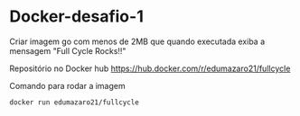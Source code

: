 # Docker-desafio-1

Criar imagem go com menos de 2MB que quando executada exiba a mensagem "Full Cycle Rocks!!"

Repositório no Docker hub  https://hub.docker.com/r/edumazaro21/fullcycle

Comando para rodar a imagem 
```
docker run edumazaro21/fullcycle
```
